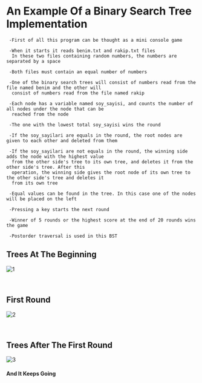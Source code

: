# An Example Of a Binary Search Tree Implementation

     -First of all this program can be thought as a mini console game
     
     -When it starts it reads benim.txt and rakip.txt files 
      In these two files containing random numbers, the numbers are separated by a space
      
     -Both files must contain an equal number of numbers
      
     -One of the binary search trees will consist of numbers read from the file named benim and the other will
      consist of numbers read from the file named rakip
     
     -Each node has a variable named soy_sayisi, and counts the number of all nodes under the node that can be 
      reached from the node
     
     -The one with the lowest total soy_sayisi wins the round
     
     -If the soy_sayilari are equals in the round, the root nodes are given to each other and deleted from them
     
     -If the soy_sayilari are not equals in the round, the winning side adds the node with the highest value
      from the other side's tree to its own tree, and deletes it from the other side's tree. After this
      operation, the winning side gives the root node of its own tree to the other side's tree and deletes it
      from its own tree
      
     -Equal values can be found in the tree. In this case one of the nodes will be placed on the left
     
     -Pressing a key starts the next round
     
     -Winner of 5 rounds or the highest score at the end of 20 rounds wins the game
      
     -Postorder traversal is used in this BST  
     
     


## Trees At The Beginning
     
![1](https://user-images.githubusercontent.com/72643454/194718586-3ef5d77e-8ec1-4300-ba3c-3cd28cd1d9e1.png)

</br>

## First Round

![2](https://user-images.githubusercontent.com/72643454/194718703-b6b41f8e-bb3a-4ab4-b171-4865d76949c7.png)  
  
  
</br>

## Trees After The First Round

![3](https://user-images.githubusercontent.com/72643454/194718714-603e9e44-d299-4eb9-a85f-1cb3bde81310.png)

#### And It Keeps Going
